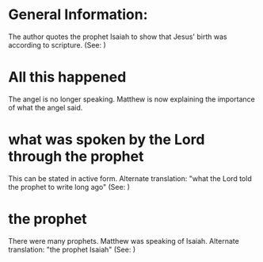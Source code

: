 
# General Information:
The author quotes the prophet Isaiah to show that Jesus' birth was according to scripture. (See: )

# All this happened
The angel is no longer speaking. Matthew is now explaining the importance of what the angel said.

# what was spoken by the Lord through the prophet
This can be stated in active form. Alternate translation: "what the Lord told the prophet to write long ago" (See: )

# the prophet
There were many prophets. Matthew was speaking of Isaiah. Alternate translation: "the prophet Isaiah" (See: )